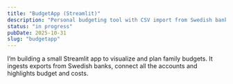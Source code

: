 ```yaml
---
title: "BudgetApp (Streamlit)"
description: "Personal budgeting tool with CSV import from Swedish banks."
status: "in progress"
pubDate: 2025-10-31
slug: "budgetapp"
---
```


I’m building a small Streamlit app to visualize and plan family budgets. It ingests exports from Swedish banks, connect all the accounts and highlights budget and costs.
